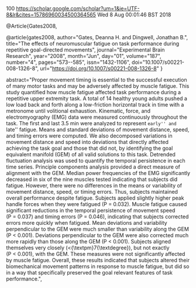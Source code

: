 100
https://scholar.google.com/scholar?um=1&ie=UTF-8&lr&cites=15786960034500364565
Wed  8 Aug 00:01:46 BST 2018



@Article{Gates2008,

@article{gates2008,
author="Gates, Deanna H.
and Dingwell, Jonathan B.",
title="The effects of neuromuscular fatigue on task performance during repetitive goal-directed movements",
journal="Experimental Brain Research",
year="2008",
month="Jun",
day="01",
volume="187",
number="4",
pages="573--585",
issn="1432-1106",
doi="10.1007/s00221-008-1326-8",
url="https://doi.org/10.1007/s00221-008-1326-8"
}


abstract="Proper movement timing is essential to the successful execution of many motor tasks and may be adversely affected by muscle fatigue. This study quantified how muscle fatigue affected task performance during a repetitive upper extremity task. A total of 14 healthy young adults pushed a low load back and forth along a low-friction horizontal track in time with a metronome until volitional exhaustion. Kinematic, force, and electromyography (EMG) data were measured continuously throughout the task. The first and last 3.5 min were analyzed to represent ``early'' and ``late'' fatigue. Means and standard deviations of movement distance, speed, and timing errors were computed. We also decomposed variations in movement distance and speed into deviations that directly affected achieving the task goal and those that did not, by identifying the goal equivalent manifold (GEM) of all valid solutions to this task. Detrended fluctuation analysis was used to quantify the temporal persistence in each time series. Principle components analysis provided a direct measure of alignment with the GEM. Median power frequencies of the EMG significantly decreased in six of the nine muscles tested indicating that subjects did fatigue. However, there were no differences in the means or variability of movement distance, speed, or timing errors. Thus, subjects maintained overall performance despite fatigue. Subjects applied slightly higher peak handle forces when they were fatigued (P = 0.032). Muscle fatigue caused significant reductions in the temporal persistence of movement speed (P = 0.037) and timing errors (P = 0.046), indicating that subjects corrected errors more quickly when fatigued. Mean deviations and variability perpendicular to the GEM were much smaller than variability along the GEM (P < 0.001). Deviations perpendicular to the GEM were also corrected much more rapidly than those along the GEM (P < 0.001). Subjects aligned themselves very closely (<{\textpm}7{\textdegree}), but not exactly (P < 0.001), with the GEM. These measures were not significantly affected by muscle fatigue. Overall, these results indicated that subjects altered their biomechanical movement patterns in response to muscle fatigue, but did so in a way that specifically preserved the goal relevant features of task performance.",



